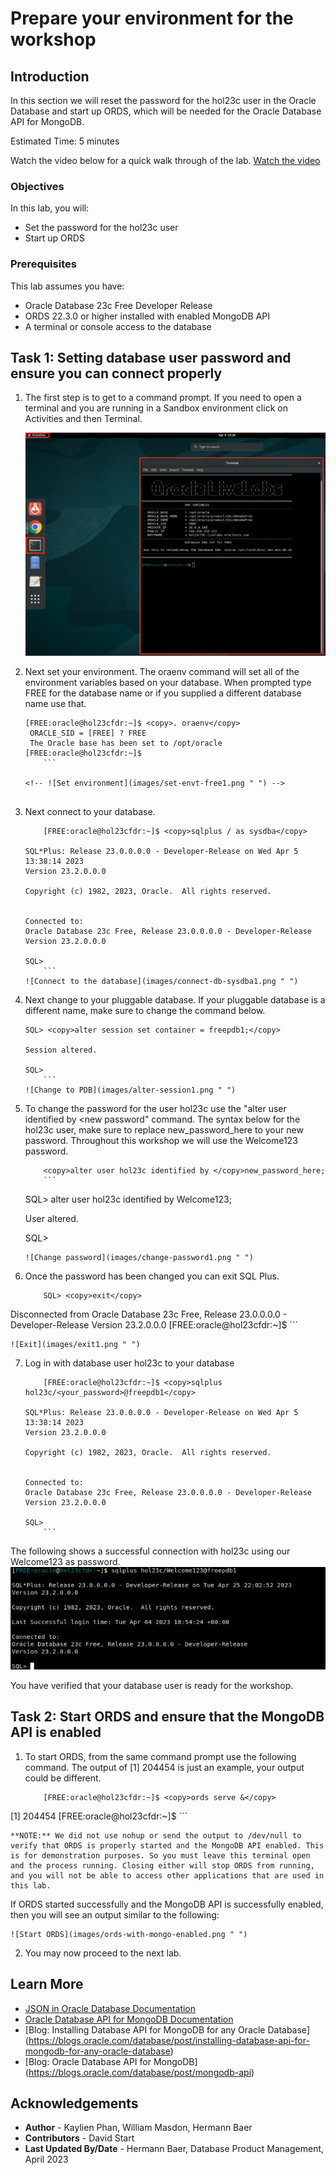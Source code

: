 # Prepare your environment for the workshop 

## Introduction

In this section we will reset the password for the hol23c user in the Oracle Database and start up ORDS, which will be needed for the Oracle Database API for MongoDB.

Estimated Time: 5 minutes

Watch the video below for a quick walk through of the lab.
[Watch the video](videohub:1_yw4z73hk)

### Objectives

In this lab, you will:
* Set the password for the hol23c user
* Start up ORDS

### Prerequisites

This lab assumes you have:
* Oracle Database 23c Free Developer Release
* ORDS 22.3.0 or higher installed with enabled MongoDB API
* A terminal or console access to the database

## Task 1: Setting database user password and ensure you can connect properly

1. The first step is to get to a command prompt. If you need to open a terminal and you are running in a Sandbox environment click on Activities and then Terminal.

    ![Open a new terminal](images/open-terminal.png " ")

2. Next set your environment. The oraenv command will set all of the environment variables based on your database. When prompted type FREE for the database name or if you supplied a different database name use that.
    ```
    [FREE:oracle@hol23cfdr:~]$ <copy>. oraenv</copy>
     ORACLE_SID = [FREE] ? FREE
     The Oracle base has been set to /opt/oracle
    [FREE:oracle@hol23cfdr:~]$
		```

    <!-- ![Set environment](images/set-envt-free1.png " ") -->


3. Next connect to your database.
    ```
		[FREE:oracle@hol23cfdr:~]$ <copy>sqlplus / as sysdba</copy>

    SQL*Plus: Release 23.0.0.0.0 - Developer-Release on Wed Apr 5 13:38:14 2023
    Version 23.2.0.0.0

    Copyright (c) 1982, 2023, Oracle.  All rights reserved.


    Connected to:
    Oracle Database 23c Free, Release 23.0.0.0.0 - Developer-Release
    Version 23.2.0.0.0

    SQL>
		```
    ![Connect to the database](images/connect-db-sysdba1.png " ")

4. Next change to your pluggable database. If your pluggable database is a different name, make sure to change the command below.
    ```
    SQL> <copy>alter session set container = freepdb1;</copy>

    Session altered.

    SQL>
		```
    ![Change to PDB](images/alter-session1.png " ")

5. To change the password for the user hol23c use the "alter user <username> identified by <new password" command. The syntax below for the hol23c user, make sure to replace new\_password\_here to your new password. Throughout this workshop we will use the Welcome123 password.
    ```
		<copy>alter user hol23c identified by </copy>new_password_here;
		```
    ```
    SQL> alter user hol23c identified by Welcome123;

    User altered.

    SQL>
    ```
    ![Change password](images/change-password1.png " ")

6. Once the password has been changed you can exit SQL Plus.

    ```
		SQL> <copy>exit</copy>
Disconnected from Oracle Database 23c Free, Release 23.0.0.0.0 - Developer-Release
Version 23.2.0.0.0
[FREE:oracle@hol23cfdr:~]$
		```

    ![Exit](images/exit1.png " ")

7. Log in with database user hol23c to your database

    ```
		[FREE:oracle@hol23cfdr:~]$ <copy>sqlplus hol23c/<your_password>@freepdb1</copy>

    SQL*Plus: Release 23.0.0.0.0 - Developer-Release on Wed Apr 5 13:38:14 2023
    Version 23.2.0.0.0

    Copyright (c) 1982, 2023, Oracle.  All rights reserved.


    Connected to:
    Oracle Database 23c Free, Release 23.0.0.0.0 - Developer-Release
    Version 23.2.0.0.0

    SQL>
		```
  The following shows a successful connection with hol23c using our Welcome123 as password.
    ![Connect to the database](images/connect-hol23c.png " ")

You have verified that your database user is ready for the workshop.

## Task 2: Start ORDS and ensure that the MongoDB API is enabled


1. To start ORDS, from the same command prompt use the following command. The output of [1] 204454 is just an example, your output could be different.

    ```
		[FREE:oracle@hol23cfdr:~]$ <copy>ords serve &</copy>
[1] 204454
[FREE:oracle@hol23cfdr:~]$
		```

    **NOTE:** We did not use nohup or send the output to /dev/null to verify that ORDS is properly started and the MongoDB API enabled. This is for demonstration purposes. So you must leave this terminal open and the process running. Closing either will stop ORDS from running, and you will not be able to access other applications that are used in this lab.

  If ORDS started successfully and the MongoDB API is successfully enabled, then you will see an output similar to the following:

    ![Start ORDS](images/ords-with-mongo-enabled.png " ")


2. You may now proceed to the next lab.

## Learn More

* [JSON in Oracle Database Documentation](https://docs.oracle.com/en/database/oracle/oracle-database/23/adjsn/index.html)
* [Oracle Database API for MongoDB Documentation](https://docs.oracle.com/en/database/oracle/mongodb-api/)
* [Blog: Installing Database API for MongoDB for any Oracle Database] (https://blogs.oracle.com/database/post/installing-database-api-for-mongodb-for-any-oracle-database)
* [Blog: Oracle Database API for MongoDB] (https://blogs.oracle.com/database/post/mongodb-api)

## Acknowledgements
* **Author** - Kaylien Phan, William Masdon, Hermann Baer
* **Contributors** - David Start
* **Last Updated By/Date** - Hermann Baer, Database Product Management, April 2023
